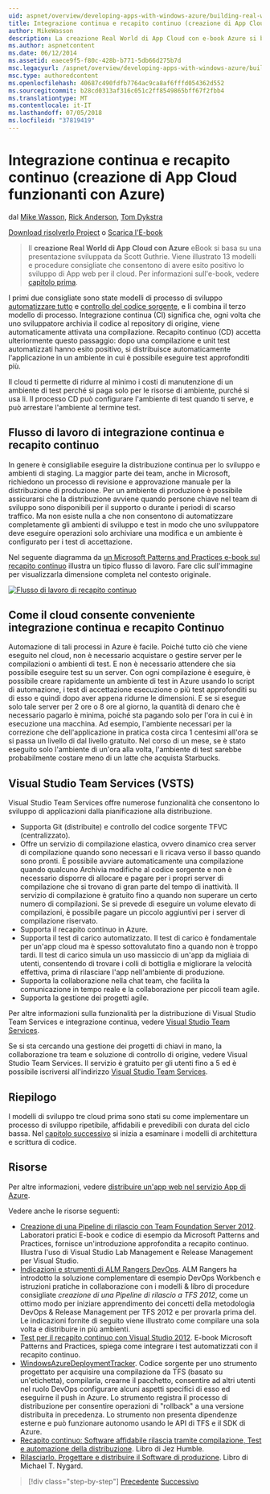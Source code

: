 ```yaml
---
uid: aspnet/overview/developing-apps-with-windows-azure/building-real-world-cloud-apps-with-windows-azure/continuous-integration-and-continuous-delivery
title: Integrazione continua e recapito continuo (creazione di App Cloud funzionanti con Azure) | Microsoft Docs
author: MikeWasson
description: La creazione Real World di App Cloud con e-book Azure si basa su una presentazione sviluppata da Scott Guthrie. Viene spiegato 13 modelli e procedure consigliate che egli può...
ms.author: aspnetcontent
ms.date: 06/12/2014
ms.assetid: eaece9f5-f80c-428b-b771-5db66d275b7d
msc.legacyurl: /aspnet/overview/developing-apps-with-windows-azure/building-real-world-cloud-apps-with-windows-azure/continuous-integration-and-continuous-delivery
msc.type: authoredcontent
ms.openlocfilehash: 40687c490fdfb7764ac9ca8af6fffd054362d552
ms.sourcegitcommit: b28cd0313af316c051c2ff8549865bff67f2fbb4
ms.translationtype: MT
ms.contentlocale: it-IT
ms.lasthandoff: 07/05/2018
ms.locfileid: "37819419"
---
```

<a name="continuous-integration-and-continuous-delivery-building-real-world-cloud-apps-with-azure"></a>Integrazione continua e recapito continuo (creazione di App Cloud funzionanti con Azure)
====================
dal [Mike Wasson](https://github.com/MikeWasson), [Rick Anderson](https://github.com/Rick-Anderson), [Tom Dykstra](https://github.com/tdykstra)

[Download risolverlo Project](http://code.msdn.microsoft.com/Fix-It-app-for-Building-cdd80df4) o [Scarica l'E-book](http://blogs.msdn.com/b/microsoft_press/archive/2014/07/23/free-ebook-building-cloud-apps-with-microsoft-azure.aspx)

> Il **creazione Real World di App Cloud con Azure** eBook si basa su una presentazione sviluppata da Scott Guthrie. Viene illustrato 13 modelli e procedure consigliate che consentono di avere esito positivo lo sviluppo di App web per il cloud. Per informazioni sull'e-book, vedere [capitolo prima](introduction.md).


I primi due consigliate sono state modelli di processo di sviluppo [automatizzare tutto](automate-everything.md) e [controllo del codice sorgente](source-control.md), e li combina il terzo modello di processo. Integrazione continua (CI) significa che, ogni volta che uno sviluppatore archivia il codice al repository di origine, viene automaticamente attivata una compilazione. Recapito continuo (CD) accetta ulteriormente questo passaggio: dopo una compilazione e unit test automatizzati hanno esito positivo, si distribuisce automaticamente l'applicazione in un ambiente in cui è possibile eseguire test approfonditi più.

Il cloud ti permette di ridurre al minimo i costi di manutenzione di un ambiente di test perché si paga solo per le risorse di ambiente, purché si usa li. Il processo CD può configurare l'ambiente di test quando ti serve, e può arrestare l'ambiente al termine test.

## <a name="continuous-integration-and-continuous-delivery-workflow"></a>Flusso di lavoro di integrazione continua e recapito continuo

In genere è consigliabile eseguire la distribuzione continua per lo sviluppo e ambienti di staging. La maggior parte dei team, anche in Microsoft, richiedono un processo di revisione e approvazione manuale per la distribuzione di produzione. Per un ambiente di produzione è possibile assicurarsi che la distribuzione avviene quando persone chiave nel team di sviluppo sono disponibili per il supporto o durante i periodi di scarso traffico. Ma non esiste nulla a che non consentono di automatizzare completamente gli ambienti di sviluppo e test in modo che uno sviluppatore deve eseguire operazioni solo archiviare una modifica e un ambiente è configurato per i test di accettazione.

Nel seguente diagramma da [un Microsoft Patterns and Practices e-book sul recapito continuo](http://aka.ms/ReleasePipeline) illustra un tipico flusso di lavoro. Fare clic sull'immagine per visualizzarla dimensione completa nel contesto originale.

[![Flusso di lavoro di recapito continuo](continuous-integration-and-continuous-delivery/_static/image1.png)](https://msdn.microsoft.com/library/dn449955.aspx)

## <a name="how-the-cloud-enables-cost-effective-ci-and-cd"></a>Come il cloud consente conveniente integrazione continua e recapito Continuo

Automazione di tali processi in Azure è facile. Poiché tutto ciò che viene eseguito nel cloud, non è necessario acquistare o gestire server per le compilazioni o ambienti di test. E non è necessario attendere che sia possibile eseguire test su un server. Con ogni compilazione è eseguire, è possibile creare rapidamente un ambiente di test in Azure usando lo script di automazione, i test di accettazione esecuzione o più test approfonditi su di esso e quindi dopo aver appena ridurne le dimensioni. E se si esegue solo tale server per 2 ore o 8 ore al giorno, la quantità di denaro che è necessario pagarlo è minima, poiché sta pagando solo per l'ora in cui è in esecuzione una macchina. Ad esempio, l'ambiente necessari per la correzione che dell'applicazione in pratica costa circa 1 centesimi all'ora se si passa un livello di dal livello gratuito. Nel corso di un mese, se è stato eseguito solo l'ambiente di un'ora alla volta, l'ambiente di test sarebbe probabilmente costare meno di un latte che acquista Starbucks.

## <a name="visual-studio-team-services-vsts"></a>Visual Studio Team Services (VSTS)

Visual Studio Team Services offre numerose funzionalità che consentono lo sviluppo di applicazioni dalla pianificazione alla distribuzione.

- Supporta Git (distribuite) e controllo del codice sorgente TFVC (centralizzato).
- Offre un servizio di compilazione elastica, ovvero dinamico crea server di compilazione quando sono necessari e li ricava verso il basso quando sono pronti. È possibile avviare automaticamente una compilazione quando qualcuno Archivia modifiche al codice sorgente e non è necessario disporre di allocare e pagare per i propri server di compilazione che si trovano di gran parte del tempo di inattività. Il servizio di compilazione è gratuito fino a quando non superare un certo numero di compilazioni. Se si prevede di eseguire un volume elevato di compilazioni, è possibile pagare un piccolo aggiuntivi per i server di compilazione riservato.
- Supporta il recapito continuo in Azure.
- Supporta il test di carico automatizzato. Il test di carico è fondamentale per un'app cloud ma è spesso sottovalutato fino a quando non è troppo tardi. Il test di carico simula un uso massiccio di un'app da migliaia di utenti, consentendo di trovare i colli di bottiglia e migliorare la velocità effettiva, prima di rilasciare l'app nell'ambiente di produzione.
- Supporta la collaborazione nella chat team, che facilita la comunicazione in tempo reale e la collaborazione per piccoli team agile.
- Supporta la gestione dei progetti agile.


Per altre informazioni sulla funzionalità per la distribuzione di Visual Studio Team Services e integrazione continua, vedere [Visual Studio Team Services](https://www.visualstudio.com/team-services/).

Se si sta cercando una gestione dei progetti di chiavi in mano, la collaborazione tra team e soluzione di controllo di origine, vedere Visual Studio Team Services. Il servizio è gratuito per gli utenti fino a 5 ed è possibile iscriversi all'indirizzo [Visual Studio Team Services](https://www.visualstudio.com/team-services/).

## <a name="summary"></a>Riepilogo

I modelli di sviluppo tre cloud prima sono stati su come implementare un processo di sviluppo ripetibile, affidabili e prevedibili con durata del ciclo bassa. Nel [capitolo successivo](web-development-best-practices.md) si inizia a esaminare i modelli di architettura e scrittura di codice.

## <a name="resources"></a>Risorse

Per altre informazioni, vedere [distribuire un'app web nel servizio App di Azure](https://azure.microsoft.com/documentation/articles/web-sites-deploy/).

Vedere anche le risorse seguenti:

- [Creazione di una Pipeline di rilascio con Team Foundation Server 2012](http://aka.ms/ReleasePipeline). Laboratori pratici E-book e codice di esempio da Microsoft Patterns and Practices, fornisce un'introduzione approfondita a recapito continuo. Illustra l'uso di Visual Studio Lab Management e Release Management per Visual Studio.
- [Indicazioni e strumenti di ALM Rangers DevOps](https://aka.ms/vsarsolutions/). ALM Rangers ha introdotto la soluzione complementare di esempio DevOps Workbench e istruzioni pratiche in collaborazione con i modelli &amp; libro di procedure consigliate *creazione di una Pipeline di rilascio a TFS 2012*, come un ottimo modo per iniziare apprendimento dei concetti della metodologia DevOps &amp; Release Management per TFS 2012 e per provarla prima del. Le indicazioni fornite di seguito viene illustrato come compilare una sola volta e distribuire in più ambienti.
- [Test per il recapito continuo con Visual Studio 2012](https://msdn.microsoft.com/library/jj159345.aspx). E-book Microsoft Patterns and Practices, spiega come integrare i test automatizzati con il recapito continuo.
- [WindowsAzureDeploymentTracker](https://github.com/RyanTBerry/WindowsAzureDeploymentTracker). Codice sorgente per uno strumento progettato per acquisire una compilazione da TFS (basato su un'etichetta), compilarla, crearne il pacchetto, consentire ad altri utenti nel ruolo DevOps configurare alcuni aspetti specifici di esso ed eseguirne il push in Azure. Lo strumento registra il processo di distribuzione per consentire operazioni di "rollback" a una versione distribuita in precedenza. Lo strumento non presenta dipendenze esterne e può funzionare autonomo usando le API di TFS e il SDK di Azure.
- [Recapito continuo: Software affidabile rilascia tramite compilazione, Test e automazione della distribuzione](https://www.amazon.com/Continuous-Delivery-Deployment-Automation-Addison-Wesley/dp/0321601912/ref=sr_1_1?s=books&amp;ie=UTF8&amp;qid=1377126361). Libro di Jez Humble.
- [Rilasciarlo. Progettare e distribuire il Software di produzione](https://www.amazon.com/Release-It-Production-Ready-Pragmatic-Programmers/dp/0978739213). Libro di Michael T. Nygard.

> [!div class="step-by-step"]
> [Precedente](source-control.md)
> [Successivo](web-development-best-practices.md)
